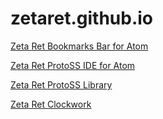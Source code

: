 # zetaret.github.io

[Zeta Ret Bookmarks Bar for Atom](https://zetaret.github.io/bookmarks-bar/)  

[Zeta Ret ProtoSS IDE for Atom](https://zetaret.github.io/ide-protoss/)  

[Zeta Ret ProtoSS Library](https://zetaret.github.io/protoss/)  

[Zeta Ret Clockwork](https://zetaret.github.io/clockwork/)  

